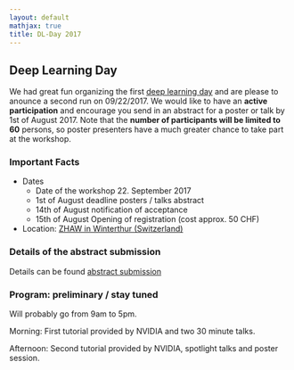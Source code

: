 ```yaml
---
layout: default
mathjax: true
title: DL-Day 2017
---
```


## Deep Learning Day

We had great fun organizing the first [deep learning day](https://sites.google.com/site/sdsdlday2016/) and are please to anounce a second run on 09/22/2017. We would like to have an **active participation** and encourage you send in an abstract for a poster or talk by 1st of August 2017. Note that the **number of participants will be limited to 60** persons, so poster presenters have a much greater chance to take part at the workshop.

### Important Facts
* Dates 
  * Date of the workshop 22. September 2017
  * 1st of August deadline posters / talks abstract
  * 14th of August notification of acceptance 
  * 15th of August Opening of registration (cost approx. 50 CHF)
* Location: [ZHAW in Winterthur (Switzerland)](https://www.google.com/maps/place/47%C2%B029'48.6%22N+8%C2%B043'48.0%22E/@47.496818,8.730752,18z/data=!4m5!3m4!1s0x0:0x0!8m2!3d47.496828!4d8.73?hl=en-US)

### Details of the abstract submission
Details can be found [abstract submission](abstract)


### Program: preliminary / stay tuned
Will probably go from 9am to 5pm.

Morning: First tutorial provided by NVIDIA and two 30 minute talks.

Afternoon: Second tutorial provided by NVIDIA, spotlight talks and poster session.
